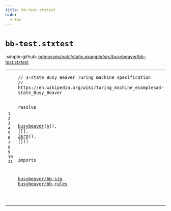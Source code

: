```yaml
---
title: bb-test.stxtest
hide:
  - toc
---
```


# `bb-test.stxtest`

:simple-github: [pdmosses/nabl/statix.example/src/busybeaver/bb-test.stxtest]

[pdmosses/nabl/statix.example/src/busybeaver/bb-test.stxtest]: https://github.com/pdmosses/nabl/blob/master/statix.example/src/busybeaver/bb-test.stxtest "The source file on GitHub"

<div class="stxtest"><table class="highlighttable"><tbody><tr><td class="linenos"><div class="linenodiv"><pre><span></span>1
2
3
4
5
6
7
8
9
10
11
</pre></div></td>
<td class="code"><pre><code><span class="layout">// 3-state Busy Beaver Turing machine specification</span>
<span class="layout">// https://en.wikipedia.org/wiki/Turing_machine_examples#3-state_Busy_Beaver</span>

<span class="keyword">resolve</span>

  <a href="../bb-rules.stx/#busybeaver_197_207" id="busybeaver_141_151" title="Defined at ../bb-rules.stx line 12"><span class="token sort_ConstraintId">busybeaver</span></a><span class="operator">(</span><a href="../bb-sig.stx/#A_198_199" id="A_152_153" title="Defined at ../bb-sig.stx line 9"><span class="token sort_OpId">A</span></a><span class="operator">(),</span> <span class="operator">([],</span> <a href="../bb-sig.stx/#Zero_295_299" id="Zero_162_166" title="Defined at ../bb-sig.stx line 15"><span class="token sort_OpId">Zero</span></a><span class="operator">(),</span> <span class="operator">[]))</span>

<span class="keyword">imports</span>

  <a href="../bb-sig.stx/#busybeaver/bb-sig_137_154" id="busybeaver/bb-sig_187_204" title="Defined at ../bb-sig.stx line 4"><span class="token sort_ModuleID">busybeaver/bb-sig</span></a>
  <a href="../bb-rules.stx/#busybeaver/bb-rules_137_156" id="busybeaver/bb-rules_207_226" title="Defined at ../bb-rules.stx line 4"><span class="token sort_ModuleID">busybeaver/bb-rules</span></a>

</code></pre></td></tr></tbody></table></div>